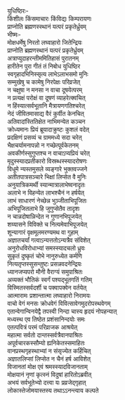 युधिष्ठिरः-   
किंशीलः किंसमाचारः किंविद्यः किम्परायणः  
प्राप्नोति ब्रह्मणस्स्थानं यत्परं प्रकृतेर्ध्रुवम्  
भीष्मः-   
मोक्षधर्मेषु निरतो लघ्वाहारो जितेन्द्रियः  
प्राप्नोति ब्रह्मणस्थानं यत्परं प्रकृतेर्ध्रुवम्  
अत्राप्युदाहरन्तीममितिहासं पुरातनम्  
हारीतेन पुरा गीतं तं निबोध युधिष्ठिर  
स्वगृहादभिनिस्सृत्य लाभेऽलाभसमो मुनिः  
सम्मुखेषु च कामेषु निरपेक्षः परिव्रजेत्  
न चक्षुषा न मनसा न वाचा दूषयेत्परम्  
न प्रत्यक्षं परोक्षं वा दूषणं व्याहरेत्क्वचित्  
न हिंस्यात्सर्वभूतानि मैत्रायणगतिश्चरेत्  
नेदं जीवितमासाद्य वैरं कुर्वीत केनचित्  
अतिवादांस्तितिक्षेत नाभिमन्येत कञ्चन  
क्रोध्यमानः प्रियं ब्रूयादाक्रुष्टः कुशलं वदेत्  
प्रदक्षिणं प्रसव्यं च ग्राममध्ये सदा चरेत्  
भैक्षचर्यामनापन्नो न गच्छेत्पूर्वकेतनम्  
अवकीर्णस्सुगुप्तश्च न वाचाऽप्यप्रियं चरेत्  
मृदुस्स्यादप्रतीकारो विस्रब्धस्स्यादरोषणः  
विधूमे न्यस्तमुसले व्यङ्गारे भुक्तवज्जने  
अतीतपात्रसञ्चारे भिक्षां लिप्सेत वै मुनिः  
अनुयात्रिकमर्थी स्यान्मात्रालाभेष्वनादृतः  
अलाभे न विहन्येत लाभश्चैनं न हर्षयेत्  
लाभं साधारणं नेच्छेन्न भुञ्जीताभिपूजितः  
अभिपूजितलाभे हि जुगुप्सेतैव तादृशः  
न चान्नदोषान्निन्देत न गुणानभिपूजयेत्  
शय्यासने विविक्ते च नित्यमेवाभिपूजयेत्  
शून्यागारं वृक्षमूलमरण्यमथ वा गुहाम्  
अज्ञातचर्यां गत्वाऽन्यत्ततोऽन्यत्रैव संविशेत्  
अनुरोधविरोधाभ्यां समस्स्यादचलो ध्रुवः  
सुकृतं दुष्कृतं चोभे नानुरुध्येत कर्मणि  
नित्यतृप्तस्सुसन्तुष्टः प्रसन्नवदनेन्द्रियः  
ध्यानजप्यपरो मौनी वैराग्यं समुपाश्रितः  
अव्यक्तं भौतिकं स्वर्गं पश्यद्भूतगतिं गतिम्  
विस्मितस्सर्वदर्शी च पक्वापक्वेन वर्तयेत्  
आत्मारामः प्रशान्तात्मा लघ्वाहारो निरामयः  
वाचो वेगं मनसः क्रोधवेगं विवित्सावेगमुदरोपस्थवेगम्  
एतान्वेगान्विनयेद्वै तपस्वी निन्दा चास्य हृदयं नोपहन्यात्  
मध्यस्थ एव तिष्ठेत प्रशंसानिन्दयोः समः  
एतत्पवित्रं परमं परिव्राजक आश्रयेत्  
महात्मा सर्वतो दान्तस्सर्वत्रैवानपाश्रितः  
अपूर्वचारकस्सौम्यो ह्यनिकेतस्समाहितः  
वानप्रस्थगृहस्थाभ्यां न संसृज्येत कर्हिचित्  
अज्ञातलिप्सां लिप्सेत न चैनं हर्ष आविशेत्  
विजानतां मोक्ष एवं श्रमस्स्यादविजानताम्  
मोक्षयानं नृणां कृत्स्नं विदुषां हारितोऽब्रवीत्  
अभयं सर्वभूतेभ्यो दत्त्वा यः प्रव्रजेद्गृहात्  
लोकास्तेजोमयास्तस्य तथाऽऽनन्त्याय कल्पते   
